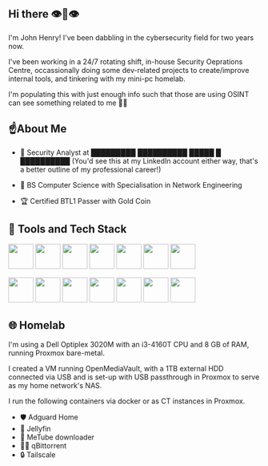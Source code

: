 ## Hi there 👁️👄👁️

I'm John Henry! I've been dabbling in the cybersecurity field for two years now. 

I've been working in a 24/7 rotating shift, in-house Security Oeprations Centre, occassionally doing some dev-related projects to create/improve internal tools, and tinkering with my mini-pc homelab.

I'm populating this with just enough info such that those are using OSINT can see something related to me 🫠🔪

## ☝️About Me

- 🧠 Security Analyst at █████████ ██████████ █████ █ ██████████ (You'd see this at my LinkedIn account either way, that's a better outline of my professional career!)

- 📄 BS Computer Science with Specialisation in Network Engineering

- 🏆 Certified BTL1 Passer with Gold Coin

## 🔧 Tools and Tech Stack
<a href="https://git-scm.com/" target="_blank"><img src='https://cdn.jsdelivr.net/gh/devicons/devicon@latest/icons/git/git-original.svg' width="50" height="50"/></a>
<a href="https://github.com/" target="_blank"><img src='https://cdn.jsdelivr.net/gh/devicons/devicon@latest/icons/github/github-original.svg' width="50" height="50"/></a>
<a href="https://code.visualstudio.com/" target="_blank"><img src='https://cdn.jsdelivr.net/gh/devicons/devicon@latest/icons/vscode/vscode-original.svg' width="50" height="50"/></a>
<a href="https://proxmox.com/" target="_blank"><img src='https://cdn.jsdelivr.net/gh/devicons/devicon@latest/icons/proxmox/proxmox-original.svg' width="50" height="50"/></a>
<a href="https://cloudflare.com/" target="_blank"><img src='https://cdn.jsdelivr.net/gh/devicons/devicon@latest/icons/cloudflare/cloudflare-original.svg' width="50" height="50"/></a>
<a href="https://nodejs.org/" target="_blank"><img src='https://cdn.jsdelivr.net/gh/devicons/devicon@latest/icons/nodejs/nodejs-original.svg' width="50" height="50"/></a>
<a href="https://notion.so/" target="_blank"><img src='https://cdn.jsdelivr.net/gh/devicons/devicon@latest/icons/notion/notion-original.svg' width="50" height="50"/></a>

<a href="https://developer.mozilla.org/en-US/docs/Glossary/HTML5" target="_blank"><img src='https://cdn.jsdelivr.net/gh/devicons/devicon@latest/icons/html5/html5-original.svg' width="50" height="50"/></a>
<a href="https://developer.mozilla.org/en-US/docs/Web/CSS" target="_blank"><img src='https://cdn.jsdelivr.net/gh/devicons/devicon@latest/icons/css3/css3-original.svg' width="50" height="50"/></a>
<a href="https://developer.mozilla.org/en-US/docs/Web/JavaScript" target="_blank"><img src='https://cdn.jsdelivr.net/gh/devicons/devicon@latest/icons/javascript/javascript-original.svg' width="50" height="50"/></a>
<a href="https://expressjs.com/" target="_blank"><img src='https://cdn.jsdelivr.net/gh/devicons/devicon@latest/icons/express/express-original.svg' width="50" height="50"/></a>
<a href="https://mongodb.com/" target="_blank"><img src='https://cdn.jsdelivr.net/gh/devicons/devicon@latest/icons/mongodb/mongodb-original.svg' width="50" height="50"/></a>
<a href="https://mysql.com/" target="_blank"><img src='https://cdn.jsdelivr.net/gh/devicons/devicon@latest/icons/mysql/mysql-original.svg' width="50" height="50"/></a>
<a href="https://python.org/" target="_blank"><img src='https://cdn.jsdelivr.net/gh/devicons/devicon@latest/icons/python/python-original.svg' width="50" height="50"/></a>


## 🌐 Homelab

I'm using a Dell Optiplex 3020M with an i3-4160T CPU and 8 GB of RAM, running Proxmox bare-metal.

I created a VM running OpenMediaVault, with a 1TB external HDD connected via USB and is set-up with USB passthrough in Proxmox to serve as my home network's NAS.

I run the following containers via docker or as CT instances in Proxmox.
- 🛡️ Adguard Home
- 📀 Jellyfin
- 📼 MeTube downloader
- 🏴‍☠️ qBittorrent
- 🔒 Tailscale




<!--
**jhcagaoan/jhcagaoan** is a ✨ _special_ ✨ repository because its `README.md` (this file) appears on your GitHub profile.

Here are some ideas to get you started:

- 🔭 I’m currently working on ...
- 🌱 I’m currently learning ...
- 👯 I’m looking to collaborate on ...
- 🤔 I’m looking for help with ...
- 💬 Ask me about ...
- 📫 How to reach me: ...
- 😄 Pronouns: ...
- ⚡ Fun fact: ...
-->
